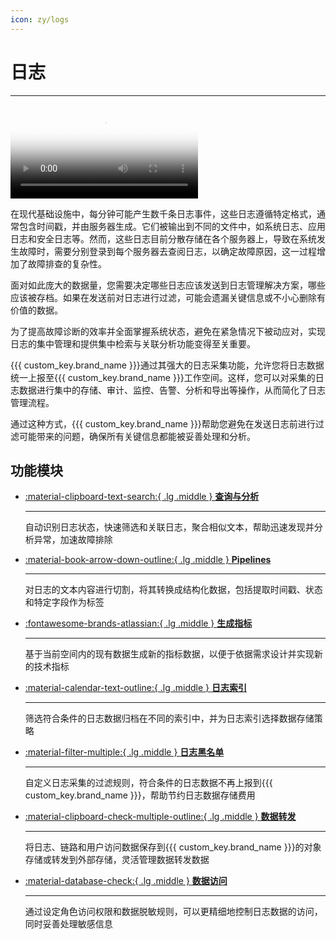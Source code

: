 ```yaml
---
icon: zy/logs
---
```

# 日志
---

<video controls="controls" poster="https://{{{ custom_key.static_domain }}}/dataflux/help/video/log.png" >
      <source id="mp4" src="https://{{{ custom_key.static_domain }}}/dataflux/help/video/log.mp4" type="video/mp4">
</video>

在现代基础设施中，每分钟可能产生数千条日志事件，这些日志遵循特定格式，通常包含时间戳，并由服务器生成。它们被输出到不同的文件中，如系统日志、应用日志和安全日志等。然而，这些日志目前分散存储在各个服务器上，导致在系统发生故障时，需要分别登录到每个服务器去查阅日志，以确定故障原因，这一过程增加了故障排查的复杂性。

面对如此庞大的数据量，您需要决定哪些日志应该发送到日志管理解决方案，哪些应该被存档。如果在发送前对日志进行过滤，可能会遗漏关键信息或不小心删除有价值的数据。

为了提高故障诊断的效率并全面掌握系统状态，避免在紧急情况下被动应对，实现日志的集中管理和提供集中检索与关联分析功能变得至关重要。

{{{ custom_key.brand_name }}}通过其强大的日志采集功能，允许您将日志数据统一上报至{{{ custom_key.brand_name }}}工作空间。这样，您可以对采集的日志数据进行集中的存储、审计、监控、告警、分析和导出等操作，从而简化了日志管理流程。

通过这种方式，{{{ custom_key.brand_name }}}帮助您避免在发送日志前进行过滤可能带来的问题，确保所有关键信息都能被妥善处理和分析。


## 功能模块


<div class="grid cards" markdown>

- [:material-clipboard-text-search:{ .lg .middle } __查询与分析__](explorer.md)

    ---
    
    自动识别日志状态，快速筛选和关联日志，聚合相似文本，帮助迅速发现并分析异常，加速故障排除

- [:material-book-arrow-down-outline:{ .lg .middle } __Pipelines__](../pipeline/index.md)

    ---

    对日志的文本内容进行切割，将其转换成结构化数据，包括提取时间戳、状态和特定字段作为标签

- [:fontawesome-brands-atlassian:{ .lg .middle } __生成指标__](generate-metrics.md)

    ---

    基于当前空间内的现有数据生成新的指标数据，以便于依据需求设计并实现新的技术指标

- [:material-calendar-text-outline:{ .lg .middle } __日志索引__](./multi-index/index.md)

    ---

    筛选符合条件的日志数据归档在不同的索引中，并为日志索引选择数据存储策略

- [:material-filter-multiple:{ .lg .middle } __日志黑名单__](../management/overall-blacklist.md)  

    ---

    自定义日志采集的过滤规则，符合条件的日志数据不再上报到{{{ custom_key.brand_name }}}，帮助节约日志数据存储费用

- [:material-clipboard-check-multiple-outline:{ .lg .middle } __数据转发__](../management/backup/index.md)
    
    ---

    将日志、链路和用户访问数据保存到{{{ custom_key.brand_name }}}的对象存储或转发到外部存储，灵活管理数据转发数据

- [:material-database-check:{ .lg .middle } __数据访问__](../management/logdata-access.md)

    ---

    通过设定角色访问权限和数据脱敏规则，可以更精细地控制日志数据的访问，同时妥善处理敏感信息
      
</div>

